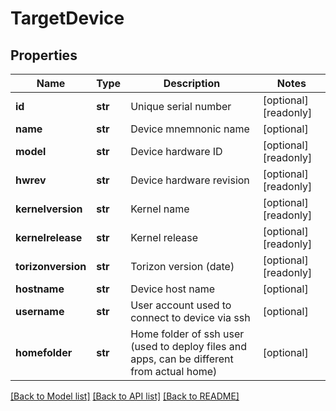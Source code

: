 # TargetDevice

## Properties
Name | Type | Description | Notes
------------ | ------------- | ------------- | -------------
**id** | **str** | Unique serial number | [optional] [readonly] 
**name** | **str** | Device mnemnonic name | [optional] 
**model** | **str** | Device hardware ID | [optional] [readonly] 
**hwrev** | **str** | Device hardware revision | [optional] [readonly] 
**kernelversion** | **str** | Kernel name | [optional] [readonly] 
**kernelrelease** | **str** | Kernel release | [optional] [readonly] 
**torizonversion** | **str** | Torizon version (date) | [optional] [readonly] 
**hostname** | **str** | Device host name | [optional] 
**username** | **str** | User account used to connect to device via ssh | [optional] 
**homefolder** | **str** | Home folder of ssh user (used to deploy files and apps, can be different from actual home) | [optional] 

[[Back to Model list]](../README.md#documentation-for-models) [[Back to API list]](../README.md#documentation-for-api-endpoints) [[Back to README]](../README.md)


